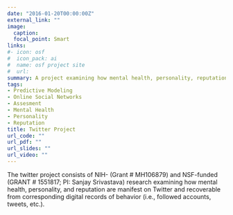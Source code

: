 ```yaml
---
date: "2016-01-20T00:00:00Z"
external_link: ""
image:
  caption: 
  focal_point: Smart
links:
#- icon: osf
#  icon_pack: ai
#  name: osf project site
#  url:
summary: A project examining how mental health, personality, reputation are manifest on Twitter and recoverable from corresponding digital footprints.
tags:
- Predictive Modeling 
- Online Social Networks
- Assesment
- Mental Health
- Personality
- Reputation
title: Twitter Project
url_code: ""
url_pdf: ""
url_slides: ""
url_video: ""
---
```


The twitter project consists of NIH- (Grant # MH106879) and NSF-funded (GRANT #
1551817; PI: Sanjay Srivastava) research examining how mental health, personality, and reputation are manifest on Twitter and recoverable from corresponding digital records of behavior (i.e., followed accounts, tweets, etc.). 